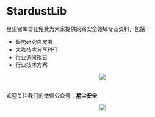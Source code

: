 # StardustLib
星尘宝库旨在免费为大家提供网络安全领域专业资料，包括：
- 趋势研究白皮书
- 大咖技术分享PPT
- 行业调研报告
- 行业技术方案

<p align="center">
  <img src="https://github.com/stardustsec/StardustLib/blob/main/logo.jpg" />
</p>
   
<br>
欢迎关注我们的微信公众号：<b>星尘安全</b>
<p align="center">
  <img src="https://github.com/stardustsec/StardustLib/blob/main/img/gzh.jpg" />
</p>
